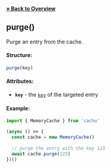 [**» Back to Overview**](https://github.com/azurydev/cachu#features)

## purge()

Purge an entry from the cache.

#### Structure:

```js
purge(key)
```

#### Attributes:

- **`key`** - the [`key`](https://github.com/azurydev/cachu/blob/current/guide/types.md#key) of the targeted entry

#### Example:

```js
import { MemoryCache } from 'cachu'

(async () => {
  const cache = new MemoryCache()
  
  // purge the entry with the key 123
  await cache.purge(123)
})()
```